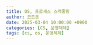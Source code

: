 ```yaml
---
title: OS, 프로세스 스케줄링
author: 코드돈
date: 2025-03-04 10:00:00 +0900
categories: [CS, 운영체제]
tags: [cs, os, 운영체제]
---
```

